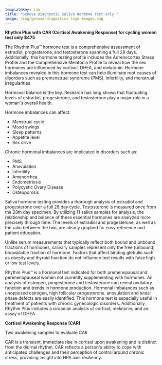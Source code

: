 ```yaml
---
templateKey: lab
title: "Genova Diagnostic Saliva Hormone Test only "
image: /img/genova-diagostics-logo-images.png
---
```

**Rhythm Plus with CAR (Cortisol Awakening Response) for cycling women test only $475**

The Rhythm Plus™ hormone test is a comprehensive assessment of estradiol, progesterone, and testosterone spanning a full 28 days. Additionally, this hormone testing profile includes the Adrenocortex Stress Profile and the Comprehensive Melatonin Profile to reveal how the sex hormones are influenced by cortisol, DHEA, and melatonin. Hormone imbalances revealed in this hormone test can help illuminate root causes of disorders such as premenstrual syndrome (PMS), infertility, and menstrual irregularities.

Hormonal balance is the key. Research has long shown that fluctuating levels of estradiol, progesterone, and testosterone play a major role in a woman´s overall health.

Hormone imbalances can affect:

* Menstrual cycle
* Mood swings
* Sleep patterns
* Appetite level
* Sex drive

Chronic hormonal imbalances are implicated in disorders such as:

* PMS
* Anovulation
* Infertility
* Amenorrhea
* Endometriosis
* Polycystic Ovary Disease
* Osteoporosis

Saliva hormone testing provides a thorough analysis of estradiol and progesterone over a full 28 day cycle. Testosterone is measured once from the 28th day specimen. By utilizing 11 saliva samples for analysis, the relationship and balance of these essential hormones are analyzed more precisely through time. The levels of estradiol and progesterone, as well as the ratio between the two, are clearly graphed for easy reference and patient education.

Unlike serum measurements that typically reflect both bound and unbound fractions of hormones, salivary samples represent only the free (unbound) bioavailable fraction of hormone. Factors that affect binding globulin such as obesity and thyroid function do not influence test results with false high or low test levels.

Rhythm Plus™ is a hormonal test indicated for both premenopausal and perimenopauseal women not currently supplementing with hormones. An analysis of estrogen, progesterone and testosterone can reveal ovulatory function and trends in hormone production. Hormonal imbalances such as unopposed estrogen, high follicular progesterone, anovulation and luteal phase defects are easily identified. This hormone test is especially useful in treatment of patients with chronic gynecologic disorders. Additionally, Rhythm Plus includes a circadian analysis of cortisol, melatonin, and an assay of DHEA.

**Cortisol Awakening Response (CAR)**

Two awakening samples to evaluate CAR

CAR is a transient, immediate rise in cortisol upon awakening and is distinct from the diurnal rhythm. CAR reflects a person's ability to cope with anticipated challenges and their perception of control around chronic stress, providing insight into HPA axis resiliency.